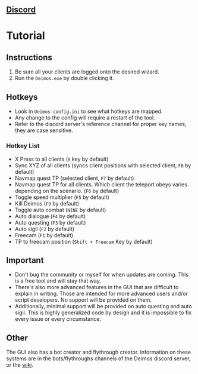 ## [Discord](https://discord.gg/59UrPJwYDm)

# Tutorial
## Instructions
1. Be sure all your clients are logged onto the desired wizard.
2. Run the ```Deimos.exe``` by double clicking it.

## Hotkeys
- Look in ```Deimos-config.ini``` to see what hotkeys are mapped.
- Any change to the config will require a restart of the tool.
- Refer to the discord server's reference channel for proper key names, they are case sensitive.
### Hotkey List
- X Press to all clients (`X` key by default)
- Sync XYZ of all clients (syncs client positions with selected client, `F8` by default)
- Navmap quest TP (selected client, `F7` by default)
- Navmap quest TP for all clients. Which client the teleport obeys varies depending on the scenario. (`F6` by default)
- Toggle speed multiplier (`F5` by default)
- Kill Deimos (`F9` by default)
- Toggle auto combat (`NINE` by default)
- Auto dialogue (`F4` by default)
- Auto questing (`F3` by default)
- Auto sigil (`F2` by default)
- Freecam (`F1` by default)
- TP to freecam position (`Shift + Freecam` Key by default)

## Important
- Don't bug the community or myself for when updates are coming. This is a free tool and will stay that way.
- There's also more advanced features in the GUI that are difficult to explain in writing. Those are intended for more advanced users and/or script developers. No support will be provided on them.
- Additionally, minimal support will be provided on auto questing and auto sigil. This is highly generalized code by design and it is impossible to fix every issue or every circumstance.

## Other
The GUI also has a bot creator and flythrough creator. Information on these systems are in the bots/flythroughs channels of the Deimos discord server, or the [wiki](https://github.org/Deimos-Wizard101/Deimos-Wizard101/wiki).
